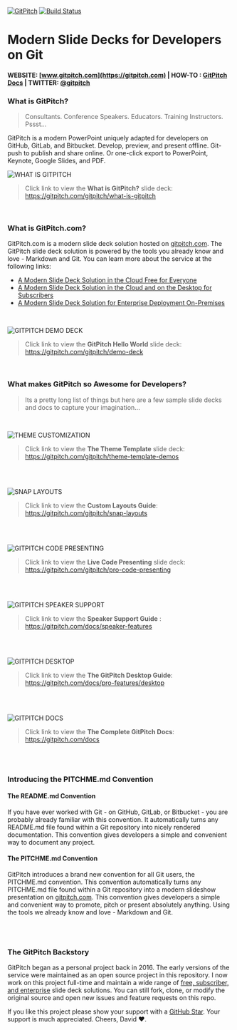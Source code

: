 [![GitPitch](https://gitpitch.com/assets/badge.svg)](https://gitpitch.com/gitpitch/gitpitch/master) [![Build Status](https://semaphoreci.com/api/v1/onetapbeyond/gitpitch/branches/master/shields_badge.svg)](https://semaphoreci.com/onetapbeyond/gitpitch)

# Modern Slide Decks for Developers on Git

#### WEBSITE: [www.gitpitch.com](https://gitpitch.com) | HOW-TO : [GitPitch Docs](https://gitpitch.com/docs) | TWITTER: [@gitpitch](https://twitter.com/gitpitch)


### What is GitPitch?

> Consultants. Conference Speakers. Educators. Training Instructors. Pssst...

GitPitch is a modern PowerPoint uniquely adapted for developers on GitHub,
GitLab, and Bitbucket. Develop, preview, and present offline. Git-push to
publish and share online. Or one-click export to PowerPoint, Keynote, Google
Slides, and PDF.

![WHAT IS GITPITCH](assets/images/gitpitch-what-is-gitpitch.jpg)

> Click link to view the **What is GitPitch?** slide deck: https://gitpitch.com/gitpitch/what-is-gitpitch

<br>

### What is GitPitch.com?

GitPitch.com is a modern slide deck solution hosted on
[gitpitch.com](https://gitpitch.com). The GitPitch slide deck solution is
powered by the tools you already know and love - Markdown and Git. You can
learn more about the service at the following links:

- [A Modern Slide Deck Solution in the Cloud Free for Everyone](https://gitpitch.com/free-features)
- [A Modern Slide Deck Solution in the Cloud and on the Desktop for Subscribers](https://gitpitch.com/features)
- [A Modern Slide Deck Solution for Enterprise Deployment On-Premises](https://gitpitch.com/enterprise)

<br>

![GITPITCH DEMO DECK](assets/images/gitpitch-demo-deck.jpg)

> Click link to view the **GitPitch Hello World** slide deck: https://gitpitch.com/gitpitch/demo-deck

<br>

### What makes GitPitch so Awesome for Developers?

> Its a pretty long list of things but here are a few sample slide decks and docs to capture your imagination...

<br>

![THEME CUSTOMIZATION](assets/images/gitpitch-theme-template.jpg)

> Click link to view the **The Theme Template** slide deck: https://gitpitch.com/gitpitch/theme-template-demos

<br><br>

![SNAP LAYOUTS](assets/images/gitpitch-snap-layouts.jpg)

> Click link to view the **Custom Layouts Guide**: https://gitpitch.com/gitpitch/snap-layouts

<br><br>

![GITPITCH CODE PRESENTING](assets/images/gitpitch-code-presenting.gif)

> Click link to view the **Live Code Presenting** slide deck: https://gitpitch.com/gitpitch/pro-code-presenting

<br><br>

![GITPITCH SPEAKER SUPPORT](assets/images/gitpitch-speaker-support.jpg)

> Click link to view the **Speaker Support Guide** : https://gitpitch.com/docs/speaker-features

<br><br>

![GITPITCH DESKTOP](assets/images/gitpitch-desktop.gif)

> Click link to view the **The GitPitch Desktop Guide**: https://gitpitch.com/docs/pro-features/desktop

<br><br>

![GITPITCH DOCS](assets/images/gitpitch-docs.jpg)

> Click link to view the **The Complete GitPitch Docs**: https://gitpitch.com/docs

<br><br>

### Introducing the PITCHME.md Convention

#### The README.md Convention

If you have ever worked with Git - on GitHub, GitLab, or Bitbucket - you are
probably already familiar with this convention. It automatically turns any
README.md file found within a Git repository into nicely rendered documentation.
This convention gives developers a simple and convenient way to document any
project.

#### The PITCHME.md Convention

GitPitch introduces a brand new convention for all Git users, the PITCHME.md
convention. This convention automatically turns any PITCHME.md file found
within a Git repository into a modern slideshow presentation on
[gitpitch.com](https://gitpitch.com). This convention gives developers a simple
and convenient way to promote, pitch or present absolutely anything. Using the
tools we already know and love - Markdown and Git.

<br><br>

### The GitPitch Backstory

GitPitch began as a personal project back in 2016. The early versions of the
service were maintained as an open source project in this repository. I now
work on this project full-time and maintain a wide range of [free, subscriber,
and enterprise](https://gitpitch.com/pricing) slide deck solutions. You can
still fork, clone, or modify the original source and open new issues and
feature requests on this repo.

If you like this project please show your support with a
[GitHub Star](https://github.com/gitpitch/gitpitch/stargazers). Your support is
much appreciated. Cheers, David :heart:.

<br><br>
